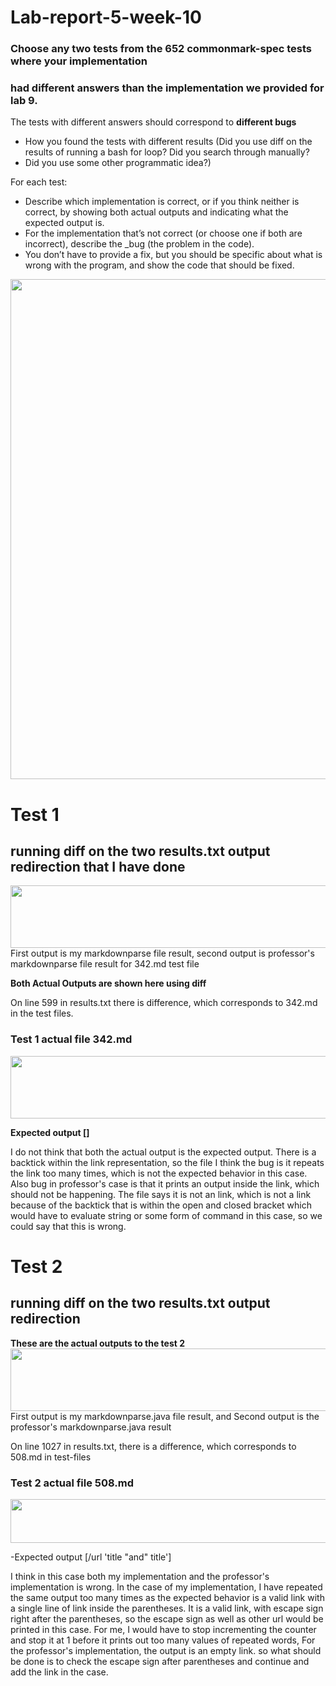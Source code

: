 # Lab-report-5-week-10



### Choose any two tests from the 652 commonmark-spec tests where your implementation 
### had different answers than the implementation we provided for lab 9.

The tests with different answers should correspond to **different bugs** 

* How you found the tests with different results (Did you use diff on the results of running a bash for loop? Did you search through manually? 
* Did you use some other programmatic idea?)

For each test:
* Describe which implementation is correct, or if you think neither is correct, by showing both actual outputs and indicating what the expected output is.
* For the implementation that’s not correct (or choose one if both are incorrect), describe the _bug (the problem in the code). 
* You don’t have to provide a fix, but you should be specific about what is wrong with the program, and show the code that should be fixed.



<img src="https://user-images.githubusercontent.com/61016872/157998773-25346cfa-184b-4f14-ac00-c2a00ac68812.png" width="800">


# Test 1
## running diff on the two results.txt output redirection that I have done

<img src="https://user-images.githubusercontent.com/61016872/157998784-39071f3d-c63e-4fd4-9408-17c177901214.png" width="1500" height="100">
First output is my markdownparse file result, second output is professor's markdownparse file result for 342.md test file

**Both Actual Outputs are shown here using diff**

On line 599 in results.txt there is difference, which corresponds to 342.md in the test files.



### Test 1 actual file 342.md
<img src="https://user-images.githubusercontent.com/61016872/158002114-763e3f4c-6f42-4d9f-8069-ba86d1220996.png" width="1500" height="100">

**Expected output []**

I do not think that both the actual output is the expected output. There is a backtick within the link representation, so the file
I think the bug is it repeats the link too many times, which is not the expected behavior in this case. Also bug in professor's case is that it prints an
output inside the link, which should not be happening. The file says it is not an link, which is not a link because of the backtick that is within the open and
closed bracket which would have to evaluate string or some form of command in this case, so we could say that this is wrong.

# Test 2

## running diff on the two results.txt output redirection

**These are the actual outputs to the test 2**
<img src="https://user-images.githubusercontent.com/61016872/157998823-3e11db61-c84f-4ab2-a81b-e951c975bde8.png" width="1000" height="100">
First output is my markdownparse.java file result, and Second output is the professor's markdownparse.java result

On line 1027 in results.txt, there is a difference, which corresponds to 508.md in test-files



### Test 2 actual file 508.md
<img src="https://user-images.githubusercontent.com/61016872/158002138-c7442390-31dd-4794-86f8-c72f0a6942ea.png" width="1000" height="70">

-Expected output [/url 'title "and" title'] </br>

I think in this case both my implementation and the professor's implementation is wrong. In the case of my implementation, I have repeated the same output too many times
as the expected behavior is a valid link with a single line of link inside the parentheses. It is a valid link, with escape sign right after the parentheses, so the escape sign
as well as other url would be printed in this case. For me, I would have to stop incrementing the counter and stop it at 1 before it prints out too many values of
repeated words, For the professor's implementation, the output is an empty link. so what should be done is to check the 
escape sign after parentheses and continue and add the link in the case.

















